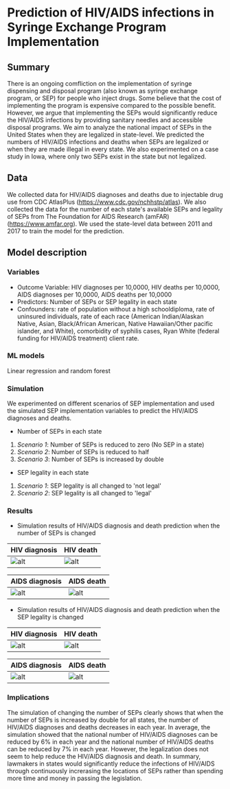 # Prediction of HIV/AIDS infections in Syringe Exchange Program Implementation
## Summary
There is an ongoing comfliction on the implementation of syringe dispensing and disposal program (also known as syringe exchange program, or SEP) for people who inject drugs. Some believe that the cost of implementing the program is expensive compared to the possible benefit. However, we argue that implementing the SEPs would significantly reduce the HIV/AIDS infections by providing sanitary needles and accessible disposal programs. We aim to analyze the national impact of SEPs in the United States when they are legalized in state-level. We predicted the numbers of HIV/AIDS infections and deaths when SEPs are legalized or when they are made illegal in every state. We also experimented on a case study in Iowa, where only two SEPs exist in the state but not legalized.

## Data
We collected data for HIV/AIDS diagnoses and deaths due to injectable drug use from CDC AtlasPlus (https://www.cdc.gov/nchhstp/atlas). We also collected the data for the number of each state's available SEPs and legality of SEPs from The Foundation for AIDS Research (amFAR) (https://www.amfar.org). We used the state-level data between 2011 and 2017 to train the model for the prediction.

## Model description
### Variables
* Outcome Variable: HIV diagnoses per 10,0000, HIV deaths per 10,0000, AIDS diagnoses per 10,0000, AIDS deaths per 10,0000
* Predictors: Number of SEPs or SEP legality in each state
* Confounders: rate of population without a high schooldiploma, rate of uninsured individuals, rate of each race (American Indian/Alaskan Native, Asian, Black/African American, Native Hawaiian/Other pacific islander, and White), comorbidity of syphilis cases, Ryan White (federal funding for HIV/AIDS treatment) client rate.

### ML models
Linear regression and random forest

### Simulation
We experimented on different scenarios of SEP implementation and used the simulated SEP implementation variables to predict the HIV/AIDS diagnoses and deaths.
* Number of SEPs in each state
1. *Scenario 1*: Number of SEPs is reduced to zero (No SEP in a state)
2. *Scenario 2*: Number of SEPs is reduced to half
3. *Scenario 3*: Number of SEPs is increased by double

* SEP legality in each state
1. *Scenario 1*: SEP legality is all changed to 'not legal'
2. *Scenario 2*: SEP legality is all changed to 'legal'

### Results
* Simulation results of HIV/AIDS diagnosis and death prediction when the number of SEPs is changed

|HIV diagnosis|HIV death|
|-------------|---------|
|![alt](https://user-images.githubusercontent.com/12605926/124176858-19929e00-da75-11eb-80b0-2dbb1e993a64.png)|![alt](https://user-images.githubusercontent.com/12605926/124176881-22836f80-da75-11eb-9275-62e9daa23499.png)|

|AIDS diagnosis|AIDS death|
|--------------|----------|
|![alt](https://user-images.githubusercontent.com/12605926/124178396-20221500-da77-11eb-9f4b-3c752bf78f71.png)|![alt](https://user-images.githubusercontent.com/12605926/124176992-45158880-da75-11eb-855c-974d16666520.png)|

* Simulation results of HIV/AIDS diagnosis and death prediction when the SEP legality is changed

|HIV diagnosis|HIV death|
|-------------|---------|
|![alt](https://user-images.githubusercontent.com/12605926/124178717-68d9ce00-da77-11eb-81f0-98b6445dc718.png)|![alt](https://user-images.githubusercontent.com/12605926/124178735-70997280-da77-11eb-8044-8a877203e790.png)|

|AIDS diagnosis|AIDS death|
|--------------|----------|
|![alt](https://user-images.githubusercontent.com/12605926/124178649-52cc0d80-da77-11eb-9a8c-ffc3f71b4a34.png)|![alt](https://user-images.githubusercontent.com/12605926/124178676-59f31b80-da77-11eb-9826-5fa34d2cd049.png)|



### Implications
The simulation of changing the number of SEPs clearly shows that when the number of SEPs is increased by double for all states, the number of HIV/AIDS diagnoses and deaths decreases in each year. In average, the simulation showed that the national number of HIV/AIDS diagnoses can be reduced by 6% in each year and the national number of HIV/AIDS deaths can be reduced by 7% in each year. However, the legalization does not seem to help reduce the HIV/AIDS diagnosis and death. In summary, lawmakers in states would significantly reduce the infections of HIV/AIDS through continuously increrasing the locations of SEPs rather than spending more time and money in passing the legislation.
